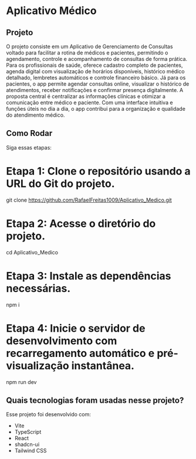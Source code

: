 # Aplicativo Médico

## Projeto

O projeto consiste em um Aplicativo de Gerenciamento de Consultas voltado para facilitar a rotina de médicos e pacientes, permitindo o agendamento, controle e acompanhamento de consultas de forma prática. Para os profissionais de saúde, oferece cadastro completo de pacientes, agenda digital com visualização de horários disponíveis, histórico médico detalhado, lembretes automáticos e controle financeiro básico. Já para os pacientes, o app permite agendar consultas online, visualizar o histórico de atendimentos, receber notificações e confirmar presença digitalmente. A proposta central é centralizar as informações clínicas e otimizar a comunicação entre médico e paciente. Com uma interface intuitiva e funções úteis no dia a dia, o app contribui para a organização e qualidade do atendimento médico.

## Como Rodar

Siga essas etapas:

# Etapa 1: Clone o repositório usando a URL do Git do projeto.
git clone https://github.com/RafaelFreitas1009/Aplicativo_Medico.git

# Etapa 2: Acesse o diretório do projeto.
cd Aplicativo_Medico

# Etapa 3: Instale as dependências necessárias.
npm i

# Etapa 4: Inicie o servidor de desenvolvimento com recarregamento automático e pré-visualização instantânea.
npm run dev

## Quais tecnologias foram usadas nesse projeto?
Esse projeto foi desenvolvido com:
- Vite
- TypeScript
- React
- shadcn-ui
- Tailwind CSS


